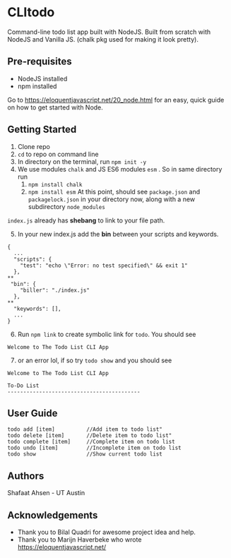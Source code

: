 # CLItodo
Command-line todo list app built with NodeJS. Built from scratch with NodeJS and Vanilla JS. (chalk pkg used for making it look pretty).

## Pre-requisites
- NodeJS installed
- npm installed

Go to https://eloquentjavascript.net/20_node.html for an easy, quick guide on how to get started with Node.

## Getting Started
1. Clone repo
2. `cd` to repo on command line
3. In directory on the terminal, run `npm init -y`
4. We use modules `chalk` and JS ES6 modules `esm` . So in same directory run
	1. `npm install chalk`
	2. `npm install esm`
At this point, should see `package.json` and `packagelock.json` in your directory now, along with a new subdirectory `node_modules`

`index.js` already has **shebang** to link to your file path. 

5. In your new index.js add the **bin** between your scripts and keywords.

```
{
  ...
  "scripts": {
    "test": "echo \"Error: no test specified\" && exit 1"
  },
**
 "bin": {
    "biller": "./index.js"
  },
**
  "keywords": [],
  ...
}
```

6. Run `npm link` to create symbolic link for `todo`. You should see
```
Welcome to The Todo List CLI App
```
7. or an error lol, if so try `todo show` and you should see
```
Welcome to The Todo List CLI App

To-Do List
------------------------------------------
```

## User Guide
```
todo add [item]          //Add item to todo list"
todo delete [item]       //Delete item to todo list"
todo complete [item]     //Complete item on todo list
todo undo [item]         //Incomplete item on todo list
todo show                //Show current todo list
```
## Authors
Shafaat Ahsen - UT Austin

## Acknowledgements
* Thank you to Bilal Quadri for awesome project idea and help.
* Thank you to Marijn Haverbeke who wrote https://eloquentjavascript.net/

